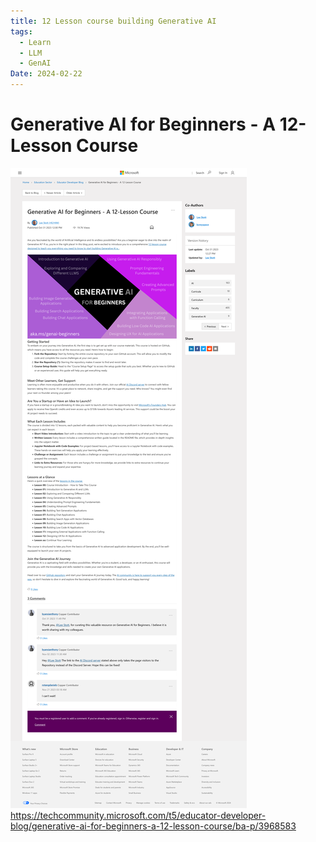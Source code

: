 ```yaml
---
title: 12 Lesson course building Generative AI
tags:
  - Learn
  - LLM
  - GenAI
Date: 2024-02-22
---
```


# Generative AI for Beginners - A 12-Lesson Course

![](_asset/Pasted%20image%2020240222095404.png)
https://techcommunity.microsoft.com/t5/educator-developer-blog/generative-ai-for-beginners-a-12-lesson-course/ba-p/3968583
